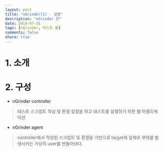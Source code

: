 ```yaml
---
layout: post
title: "nGrinder(1) - 설명"
description: "nGrinder 란"
date: 2018-07-31
tags: [nGrinder, 테스트 툴]
comments: false
share: true
---
```


# 1. 소개

# 2. 구성

- nGrinder controller
> 테스트 스크립트 작성 및 환경 설정을 하고 테스트를 실행하기 위한 웹 어플리케이션

- nGrinder agent
> controller에서 작성된 스크립트 및 환경을 기반으로 target에 실제로 부하를 발생시키는 가상의 user를 만들어낸다.
